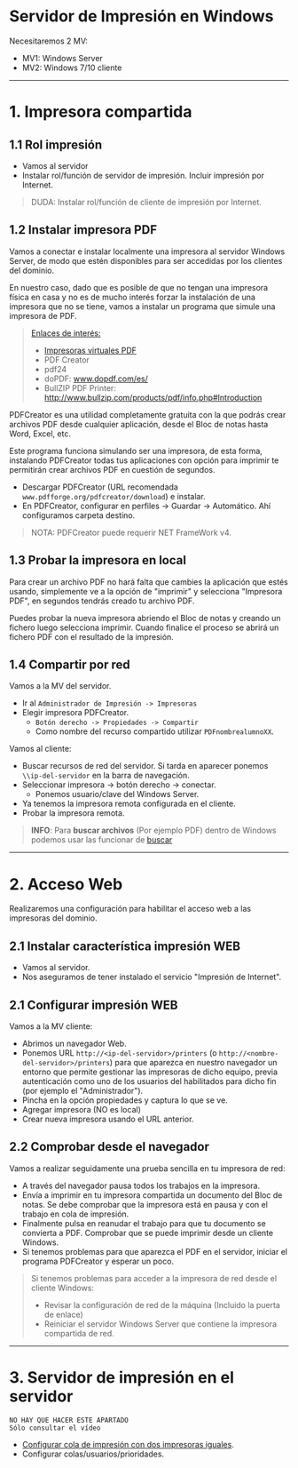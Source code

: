 
# Servidor de Impresión en Windows

Necesitaremos 2 MV:
* MV1: Windows Server
* MV2: Windows 7/10 cliente

---

# 1. Impresora compartida

## 1.1 Rol impresión

* Vamos al servidor
* Instalar rol/función de servidor de impresión. Incluir impresión por Internet.

> DUDA: Instalar rol/función de cliente de impresión por Internet.

## 1.2 Instalar impresora PDF

Vamos a conectar e instalar localmente una impresora al servidor Windows Server, de modo que estén disponibles para ser accedidas por los clientes del dominio.

En nuestro caso, dado que es posible de que no tengan una impresora física en casa y no es de mucho interés forzar la instalación de una impresora que no se tiene, vamos a instalar un programa que simule una impresora de PDF.

> [Enlaces de interés:](http://www3.gobiernodecanarias.org/medusa/eforma/campus/mod/page/view.php?id=748283)
>
> * [Impresoras virtuales PDF](http://www.genbeta.com/herramientas/impresoras-virtuales-pdf-tres-alternativas-gratuitas-en-espanol)
> * PDF Creator
> * pdf24
> * doPDF: www.dopdf.com/es/
> * BullZIP PDF Printer: http://www.bullzip.com/products/pdf/info.php#Introduction

PDFCreator es una utilidad completamente gratuita con la que podrás crear archivos PDF desde cualquier aplicación, desde el Bloc de notas hasta Word, Excel, etc.

Este programa funciona simulando ser una impresora, de esta forma, instalando PDFCreator todas tus aplicaciones con opción para imprimir te permitirán crear archivos PDF en cuestión de segundos.

* Descargar PDFCreator (URL recomendada `www.pdfforge.org/pdfcreator/download`) e instalar.
* En PDFCreator, configurar en perfiles -> Guardar -> Automático. Ahí configuramos carpeta destino.

> NOTA: PDFCreator puede requerir NET FrameWork v4.

## 1.3 Probar la impresora en local

Para crear un archivo PDF no hará falta que cambies la aplicación que estés usando, simplemente ve a la opción de "imprimir" y selecciona "Impresora PDF", en segundos tendrás creado tu archivo PDF.

Puedes probar la nueva impresora abriendo el Bloc de notas y creando un fichero luego selecciona imprimir. Cuando finalice el proceso se abrirá un fichero PDF con el resultado de la impresión.

## 1.4 Compartir por red

Vamos a la MV del servidor.
* Ir al `Administrador de Impresión -> Impresoras`
* Elegir impresora PDFCreator.
    * `Botón derecho -> Propiedades -> Compartir`
    * Como nombre del recurso compartido utilizar `PDFnombrealumnoXX`.

Vamos al cliente:
* Buscar recursos de red del servidor. Si tarda en aparecer ponemos `\\ip-del-servidor` en la barra de navegación.
* Seleccionar impresora -> botón derecho -> conectar.
    * Ponemos usuario/clave del Windows Server.
* Ya tenemos la impresora remota configurada en el cliente.
* Probar la impresora remota.

> **INFO**: Para **buscar archivos** (Por ejemplo PDF) dentro de Windows podemos usar las funcionar de [buscar](https://www.islabit.com/10080/una-mejor-forma-de-buscar-archivos-en-windows-7.html)

---

# 2. Acceso Web

Realizaremos una configuración para habilitar el acceso web a las impresoras del dominio.

## 2.1 Instalar característica impresión WEB

* Vamos al servidor.
* Nos aseguramos de tener instalado el servicio "Impresión de Internet".

## 2.1 Configurar impresión WEB

Vamos a la MV cliente:
* Abrimos un navegador Web.
* Ponemos URL `http://<ip-del-servidor>/printers`
(o `http://<nombre-del-servidor>/printers`) para que aparezca en nuestro navegador un entorno que permite gestionar las impresoras de dicho equipo, previa autenticación como uno de los usuarios del habilitados para dicho fin (por ejemplo el "Administrador").
* Pincha en la opción propiedades y captura lo que se ve.
* Agregar impresora (NO es local)
* Crear nueva impresora usando el URL anterior.

## 2.2 Comprobar desde el navegador

Vamos a realizar seguidamente una prueba sencilla en tu impresora de red:
* A través del navegador pausa todos los trabajos en la impresora.
* Envía a imprimir en tu impresora compartida un documento del Bloc de notas. Se debe comprobar que la impresora está en pausa y con el trabajo en cola de impresión.
* Finalmente pulsa en reanudar el trabajo para que tu documento se convierta a PDF.
Comprobar que se puede imprimir desde un cliente Windows.
* Si tenemos problemas para que aparezca el PDF en el servidor, iniciar el
programa PDFCreator y esperar un poco.

> Si tenemos problemas para acceder a la impresora de red desde el cliente Windows:
> * Revisar la configuración de red de la máquina (Incluido la puerta de enlace)
> * Reiniciar el servidor Windows Server que contiene la impresora compartida de red.

---

# 3. Servidor de impresión en el servidor

```
NO HAY QUE HACER ESTE APARTADO
Sólo consultar el vídeo
```
* [Configurar cola de impresión con dos impresoras iguales](https://www.youtube.com/watch?v=mYWEEv1RdZs).
* Configurar colas/usuarios/prioridades.

